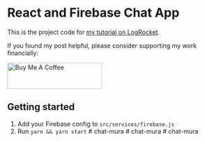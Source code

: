# React and Firebase Chat App

This is the project code for [my tutorial on LogRocket](https://blog.logrocket.com/how-to-build-chatroom-app-react-firebase/).

If you found my post helpful, please consider supporting my work financially:

<a href="https://www.buymeacoffee.com/zachsnoek" target="_blank"><img src="https://cdn.buymeacoffee.com/buttons/v2/default-violet.png" alt="Buy Me A Coffee" style="height: 60px !important;width: 217px !important;" ></a>

## Getting started

1. Add your Firebase config to `src/services/firebase.js`
2. Run `yarn && yarn start`
#   c h a t - m u r a  
 #   c h a t - m u r a  
 #   c h a t - m u r a  
 